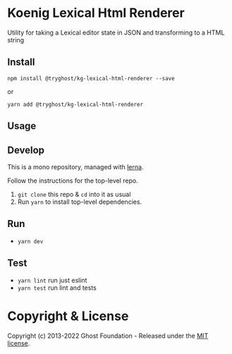 # Koenig Lexical Html Renderer

Utility for taking a Lexical editor state in JSON and transforming to a HTML string

## Install

`npm install @tryghost/kg-lexical-html-renderer --save`

or

`yarn add @tryghost/kg-lexical-html-renderer`


## Usage


## Develop

This is a mono repository, managed with [lerna](https://lernajs.io/).

Follow the instructions for the top-level repo.
1. `git clone` this repo & `cd` into it as usual
2. Run `yarn` to install top-level dependencies.


## Run

- `yarn dev`


## Test

- `yarn lint` run just eslint
- `yarn test` run lint and tests




# Copyright & License 

Copyright (c) 2013-2022 Ghost Foundation - Released under the [MIT license](LICENSE).